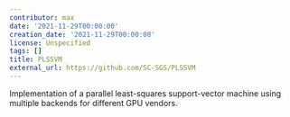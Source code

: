 ```yaml
---
contributor: max
date: '2021-11-29T00:00:00'
creation_date: '2021-11-29T00:00:00'
license: Unspecified
tags: []
title: PLSSVM
external_url: https://github.com/SC-SGS/PLSSVM
---
```


Implementation of a parallel least-squares support-vector machine using multiple backends for different GPU vendors.
